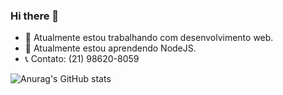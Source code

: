 ### Hi there 👋

- 🔭 Atualmente estou trabalhando com desenvolvimento web.
- 🌱 Atualmente estou aprendendo NodeJS.
- 📞 Contato: (21) 98620-8059


![Anurag's GitHub stats](https://github-readme-stats.vercel.app/api?username=jacksontrr&theme=dark&show_icons=true)
